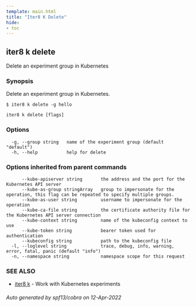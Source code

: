 ```yaml
---
template: main.html
title: "Iter8 K Delete"
hide:
- toc
---
```

## iter8 k delete

Delete an experiment group in Kubernetes

### Synopsis


Delete an experiment group in Kubernetes.

	$ iter8 k delete -g hello


```
iter8 k delete [flags]
```

### Options

```
  -g, --group string   name of the experiment group (default "default")
  -h, --help           help for delete
```

### Options inherited from parent commands

```
      --kube-apiserver string       the address and the port for the Kubernetes API server
      --kube-as-group stringArray   group to impersonate for the operation, this flag can be repeated to specify multiple groups.
      --kube-as-user string         username to impersonate for the operation
      --kube-ca-file string         the certificate authority file for the Kubernetes API server connection
      --kube-context string         name of the kubeconfig context to use
      --kube-token string           bearer token used for authentication
      --kubeconfig string           path to the kubeconfig file
  -l, --loglevel string             trace, debug, info, warning, error, fatal, panic (default "info")
  -n, --namespace string            namespace scope for this request
```

### SEE ALSO

* [iter8 k](iter8_k.md)	 - Work with Kubernetes experiments

###### Auto generated by spf13/cobra on 12-Apr-2022
